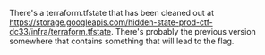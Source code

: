 There's a terraform.tfstate that has been cleaned out at https://storage.googleapis.com/hidden-state-prod-ctf-dc33/infra/terraform.tfstate. There's probably the previous version somewhere that contains something that will lead to the flag.
